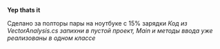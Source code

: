 **Yep thats it**

Сделано за полторы пары на ноутбуке с 15% зарядки
_Код из VectorAnalysis.cs запихни в пустой проект, Main и методы ввода уже реализованы в одном классе_
